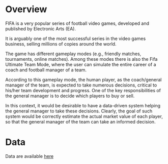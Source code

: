 # Overview
FIFA is a very popular series of football video games, developed and published by
Electronic Arts (EA). 

It is arguably one of the most successful series in the video games business, selling 
millions of copies around the world.

The game has different gameplay modes (e.g., friendly matches, tournaments, online matches). 
Among these modes there is also the Fifa Ultimate Team Mode, where the user can simulate the entire career
of a coach and football manager of a team.

According to this gameplay mode, the human player, as the coach/general manager of the team,
is expected  to take numerous decisions,  critical to his/her team development and progress. 
One of the key responsibilities of the general manager is to decide which players to buy or sell. 

In this context, it would be desirable to have a data-driven system helping the general manager
to take these decisions. Clearly, the goal of such system would be correctly estimate the actual market
value of each player, so that the general manager of the team can take an informed decision.

# Data
Data are available [here](https://www.kaggle.com/stefanoleone992/fifa-20-complete-player-dataset "here")
